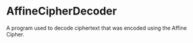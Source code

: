 AffineCipherDecoder
===================

A program used to decode ciphertext that was encoded using the Affine Cipher.

